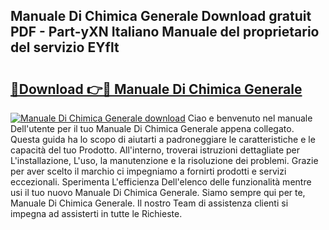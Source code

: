## Manuale Di Chimica Generale Download gratuit PDF - Part-yXN Italiano Manuale del proprietario del servizio EYflt

# <h2><a href="http://dffl3b5.blite.top/?on=Manuale+Di+Chimica+Generale">🔗Download 👉🔴 Manuale Di Chimica Generale</a></h2>

[![Manuale Di Chimica Generale download](https://i.imgur.com/lujVjoI.png)](http://dffl3b5.blite.top/?on=Manuale+Di+Chimica+Generale)
Ciao e benvenuto nel manuale Dell'utente per il tuo Manuale Di Chimica Generale appena collegato. Questa guida ha lo scopo di aiutarti a padroneggiare le caratteristiche e le capacità del tuo Prodotto. All'interno, troverai istruzioni dettagliate per L'installazione, L'uso, la manutenzione e la risoluzione dei problemi. Grazie per aver scelto il marchio ci impegniamo a fornirti prodotti e servizi eccezionali. Sperimenta L'efficienza Dell'elenco delle funzionalità mentre usi il tuo nuovo Manuale Di Chimica Generale. Siamo sempre qui per te, Manuale Di Chimica Generale. Il nostro Team di assistenza clienti si impegna ad assisterti in tutte le Richieste.
